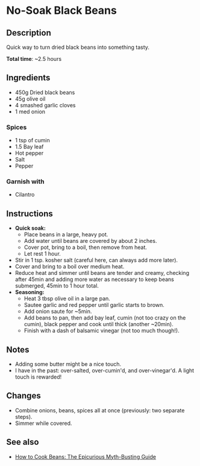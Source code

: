 # No-Soak Black Beans

## Description

Quick way to turn dried black beans into something tasty.

**Total time**: ~2.5 hours

## Ingredients

* 450g Dried black beans
* 45g olive oil
* 4 smashed garlic cloves
* 1 med onion

### Spices

* 1 tsp of cumin
* 1.5 Bay leaf
* Hot pepper
* Salt
* Pepper

### Garnish with

* Cilantro

## Instructions

* **Quick soak:**
    * Place beans in a large, heavy pot.
    * Add water until beans are covered by about 2 inches.
    * Cover pot, bring to a boil, then remove from heat.
    * Let rest 1 hour.
* Stir in 1 tsp. kosher salt (careful here, can always add more later).
* Cover and bring to a boil over medium heat.
* Reduce heat and simmer until beans are tender and creamy, checking after
  45min and adding more water as necessary to keep beans submerged, 45min
  to 1 hour total.
* **Seasoning:**
    * Heat 3 tbsp olive oil in a large pan.
    * Sautee garlic and red pepper until garlic starts to brown.
    * Add onion saute for ~5min.
    * Add beans to pan, then add bay leaf, cumin (not too crazy on the cumin),
      black pepper and cook until thick (another ~20min).
    * Finish with a dash of balsamic vinegar (not too much though!).

## Notes

* Adding some butter might be a nice touch.
* I have in the past: over-salted, over-cumin'd, and over-vinegar'd.  A light
  touch is rewarded!

## Changes

* Combine onions, beans, spices all at once (previously: two separate steps).
* Simmer while covered.

## See also

* [How to Cook Beans: The Epicurious Myth-Busting Guide](https://www.epicurious.com/expert-advice/soaking-salting-dried-bean-myths-article)
